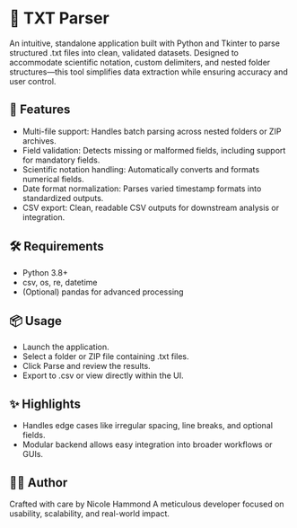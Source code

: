 # 📄 TXT Parser
An intuitive, standalone application built with Python and Tkinter to parse structured .txt files into clean, validated datasets. Designed to accommodate scientific notation, custom delimiters, and nested folder structures—this tool simplifies data extraction while ensuring accuracy and user control.

## 🚀 Features
- Multi-file support: Handles batch parsing across nested folders or ZIP archives.
- Field validation: Detects missing or malformed fields, including support for mandatory fields.
- Scientific notation handling: Automatically converts and formats numerical fields.
- Date format normalization: Parses varied timestamp formats into standardized outputs.
- CSV export: Clean, readable CSV outputs for downstream analysis or integration.

## 🛠 Requirements
- Python 3.8+
- csv, os, re, datetime
- (Optional) pandas for advanced processing

## 📦 Usage
- Launch the application.
- Select a folder or ZIP file containing .txt files.
- Click Parse and review the results.
- Export to .csv or view directly within the UI.

## ✨ Highlights
- Handles edge cases like irregular spacing, line breaks, and optional fields.
- Modular backend allows easy integration into broader workflows or GUIs.
  
## 👩‍💻 Author
Crafted with care by Nicole Hammond
A meticulous developer focused on usability, scalability, and real-world impact.


